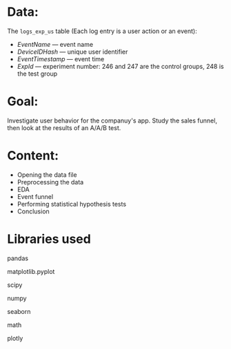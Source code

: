# Data: 

The `logs_exp_us` table (Each log entry is a user action or an event):

- *EventName* — event name
- *DeviceIDHash* — unique user identifier
- *EventTimestamp* — event time
- *ExpId* — experiment number: 246 and 247 are the control groups, 248 is the test group

# Goal:
Investigate user behavior for the companuy's app. Study the sales funnel, then look at the results of an A/A/B test. 

# Content:
- Opening the data file
- Preprocessing the data
- EDA
- Event funnel
- Performing statistical hypothesis tests
- Conclusion

# Libraries used
pandas

matplotlib.pyplot

scipy

numpy

seaborn

math

plotly
